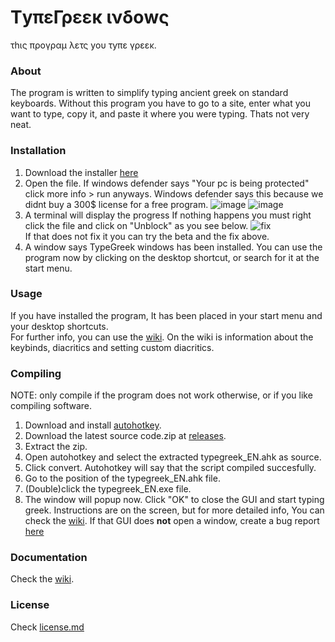 # ΤyπεΓρεεκ ινδοwς
τhις προγραμ λετς yου τyπε γρεεκ.

### About 
The program is written to simplify typing ancient greek on standard keyboards.
Without this program you have to go to a site, enter what you want to type, copy it, and paste it where you were typing.
Thats not very neat.

### Installation
1. Download the installer [here](https://github.com/StickyPiston-development/TypeGreek-Windows/releases/download/Installer/installer.bat)
2. Open the file.
If windows defender says "Your pc is being protected" click more info > run anyways. Windows defender says this because we didnt buy a 300$ license for a free program.
![image](https://user-images.githubusercontent.com/97804691/193466367-0206daf6-527b-4aa2-bc3b-0de32de53e25.png)
![image](https://user-images.githubusercontent.com/97804691/193466443-1b82187b-1840-4ea2-b599-f9eb82d872cc.png)
3. A terminal will display the progress
If nothing happens you must right click the file and click on "Unblock" as you see below.
![fix](https://user-images.githubusercontent.com/97804691/203493032-fc5e6924-7855-4ac1-86d3-114f89fdcf35.PNG)  
If that does not fix it you can try the beta and the fix above.  
4. A window says TypeGreek windows has been installed. You can use the program now by clicking on the desktop shortcut, or search for it at the start menu.

### Usage

If you have installed the program, It has been placed in your start menu and your desktop shortcuts.  
For further info, you can use the [wiki](https://github.com/MrStickyPiston/typegreek-windows/wiki).
On the wiki is information about the keybinds, diacritics and setting custom diacritics.

### Compiling

NOTE: only compile if the program does not work otherwise, or if you like compiling software.
1. Download and install [autohotkey](https://www.autohotkey.com/).
2. Download the latest source code.zip at [releases](https://github.com/MrStickyPiston/typegreek-windows/releases/latest).
3. Extract the zip.
4. Open autohotkey and select the extracted typegreek_EN.ahk as source.
5. Click convert. Autohotkey will say that the script compiled succesfully.
6. Go to the position of the typegreek_EN.ahk file.
7. (Double)click the typegreek_EN.exe file.
8. The window will popup now. Click "OK" to close the GUI and start typing greek. Instructions are on the screen, but for more detailed info, You can check the [wiki](https://github.com/MrStickyPiston/typegreek-windows/wiki). If that GUI does **not** open a window, create a bug report [here](https://github.com/MrStickyPiston/typegreek-windows/issues/new)

### Documentation
Check the [wiki](https://github.com/MrStickyPiston/typegreek-windows/wiki).

### License
Check [license.md](https://github.com/MrStickyPiston/typegreek-windows/blob/main/License.md)
